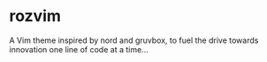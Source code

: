 # rozvim

A Vim theme inspired by nord and gruvbox, to fuel the drive towards innovation one line of code at a time...
